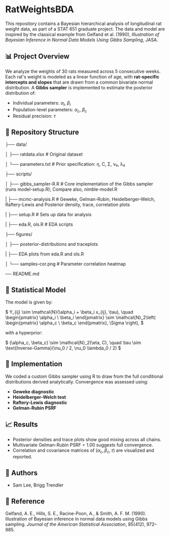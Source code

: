 # RatWeightsBDA

This repository contains a Bayesian hierarchical analysis of longitudinal rat weight data, as part of a STAT 651 graduate project. The data and model are inspired by the classical example from Gelfand et al. (1990), *Illustration of Bayesian Inference in Normal Data Models Using Gibbs Sampling*, JASA.

## 📊 Project Overview

We analyze the weights of 30 rats measured across 5 consecutive weeks. Each rat's weight is modeled as a linear function of age, with **rat-specific intercepts and slopes** that are drawn from a common bivariate normal distribution. A **Gibbs sampler** is implemented to estimate the posterior distribution of:

- Individual parameters: $\alpha_i$, $\beta_i$
- Population-level parameters: $\alpha_c$, $\beta_c$
- Residual precision: $\tau$

## 📁 Repository Structure

├── data/ 

  │ ├── ratdata.xlsx # Original dataset 
  
  │ └── parameters.txt # Prior specification: η, C, Σ, ν₀, λ₀ 
  
├── scripts/ 

  │ ├── gibbs_sampler-R.R # Core implementation of the Gibbs sampler (runs model-setup.R); Compare also, nimble-model.R
  
  | ├── mcmc-analysis.R # Geweke, Gelman-Rubin, Heidelberger-Welch, Raftery-Lewis and Posterior density, trace, correlation plots 
  
  | ├── setup.R # Sets up data for analysis

  | ├── eda.R, ols.R # EDA scripts
  
├── figures/ 

  │ ├── posterior-distributions and traceplots 
  
  | ├── EDA plots from eda.R and ols.R
  
  │ └── samples-cor.png # Parameter correlation heatmap
  
── README.md

## 📐 Statistical Model

The model is given by:

$
Y_{ij} \sim \mathcal{N}(\alpha_i + \beta_i x_{ij}, \tau), \quad
\begin{pmatrix}
\alpha_i \\
\beta_i
\end{pmatrix}
\sim \mathcal{N}_2\left(
\begin{pmatrix}
\alpha_c \\
\beta_c
\end{pmatrix}, \Sigma \right),
$

with a hyperprior:

$
(\alpha_c, \beta_c) \sim \mathcal{N}_2(\eta, C), \quad
\tau \sim \text{Inverse-Gamma}(\nu_0 / 2, \nu_0 \lambda_0 / 2)
$

## 🚀 Implementation

We coded a custom Gibbs sampler using R to draw from the full conditional distributions derived analytically. Convergence was assessed using:

- **Geweke diagnostic**
- **Heidelberger-Welch test**
- **Raftery-Lewis diagnostic**
- **Gelman-Rubin PSRF**

## 📈 Results

- Posterior densities and trace plots show good mixing across all chains.
- Multivariate Gelman-Rubin PSRF = 1.00 suggests full convergence.
- Correlation and covariance matrices of $(\alpha_c, \beta_c, \tau)$ are visualized and reported.

## 🧠 Authors

- Sam Lee, Brigg Trendler

## 📄 Reference

Gelfand, A. E., Hills, S. E., Racine-Poon, A., & Smith, A. F. M. (1990). Illustration of Bayesian inference in normal data models using Gibbs sampling. *Journal of the American Statistical Association*, 85(412), 972–985.

